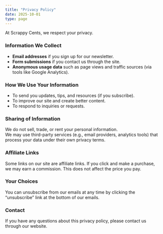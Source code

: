 ```yaml
---
title: "Privacy Policy"
date: 2025-10-01
type: page
---
```


At Scrappy Cents, we respect your privacy.

### Information We Collect
- **Email addresses** if you sign up for our newsletter.
- **Form submissions** if you contact us through the site.
- **Anonymous usage data** such as page views and traffic sources (via tools like Google Analytics).

### How We Use Your Information
- To send you updates, tips, and resources (if you subscribe).
- To improve our site and create better content.
- To respond to inquiries or requests.

### Sharing of Information
We do not sell, trade, or rent your personal information.  
We may use third-party services (e.g., email providers, analytics tools) that process your data under their own privacy terms.

### Affiliate Links
Some links on our site are affiliate links. If you click and make a purchase, we may earn a commission. This does not affect the price you pay.

### Your Choices
You can unsubscribe from our emails at any time by clicking the “unsubscribe” link at the bottom of our emails.

### Contact
If you have any questions about this privacy policy, please contact us through our website.